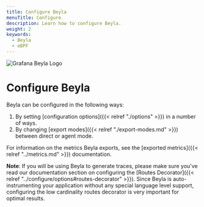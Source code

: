 ```yaml
---
title: Configure Beyla
menuTitle: Configure
description: Learn how to configure Beyla.
weight: 2
keywords:
  - Beyla
  - eBPF
---
```


![Grafana Beyla Logo](https://grafana.com/media/docs/grafana-cloud/beyla/beyla-logo-2.png)

# Configure Beyla

Beyla can be configured in the following ways:

1. By setting [configuration options]({{< relref "./options" >}}) in a number of ways.
2. By changing [export modes]({{< relref "./export-modes.md" >}}) between direct or agent mode.

For information on the metrics Beyla exports, see the [exported metrics]({{< relref "../metrics.md" >}}) documentation.

**Note**: If you will be using Beyla to generate traces, please make sure you've read our documentation section on configuring 
the [Routes Decorator]({{< relref "../configure/options#routes-decorator" >}}). Since Beyla is auto-instrumenting your application without any
special language level support, configuring the low cardinality routes decorator is very important for optimal results.

